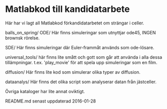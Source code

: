 # Matlabkod till kandidatarbete
Här har vi lagt all Matlabkod förkandidatarbetet om strängar i celler.

balls_on_spring/ 
   ODE/ Här finns simuleringar som utnyttjar ode45, INGEN brownsk rörelse.

   SDE/ Här finns simuleringar där Euler-frammåt används som ode-lösare.

   universal_tools/ här finns lite smått och gott som går att använda i alla dessa tillämpningar. t.ex. 'play_movie' för att spela upp simuleringar som en film.

diffusion/ Här finns lite kod som simulerar olika typer av diffusion.

dataanalys/ Här finns det olika script som analyserar datan från jästceller.

Övriga kataloger har lite annat oviktigt. 

README.md senast uppdaterad 2016-01-28
